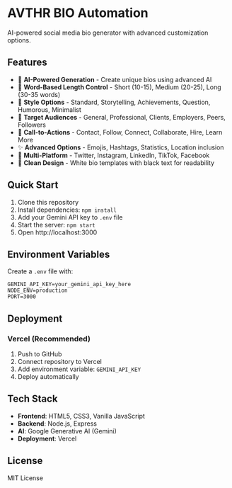 # AVTHR BIO Automation

AI-powered social media bio generator with advanced customization options.

## Features

- 🤖 **AI-Powered Generation** - Create unique bios using advanced AI
- 📏 **Word-Based Length Control** - Short (10-15), Medium (20-25), Long (30-35 words)
- 🎨 **Style Options** - Standard, Storytelling, Achievements, Question, Humorous, Minimalist
- 👥 **Target Audiences** - General, Professional, Clients, Employers, Peers, Followers
- 📢 **Call-to-Actions** - Contact, Follow, Connect, Collaborate, Hire, Learn More
- ✨ **Advanced Options** - Emojis, Hashtags, Statistics, Location inclusion
- 📱 **Multi-Platform** - Twitter, Instagram, LinkedIn, TikTok, Facebook
- 🎯 **Clean Design** - White bio templates with black text for readability

## Quick Start

1. Clone this repository
2. Install dependencies: `npm install`
3. Add your Gemini API key to `.env` file
4. Start the server: `npm start`
5. Open http://localhost:3000

## Environment Variables

Create a `.env` file with:

```
GEMINI_API_KEY=your_gemini_api_key_here
NODE_ENV=production
PORT=3000
```

## Deployment

### Vercel (Recommended)

1. Push to GitHub
2. Connect repository to Vercel
3. Add environment variable: `GEMINI_API_KEY`
4. Deploy automatically

## Tech Stack

- **Frontend**: HTML5, CSS3, Vanilla JavaScript
- **Backend**: Node.js, Express
- **AI**: Google Generative AI (Gemini)
- **Deployment**: Vercel

## License

MIT License